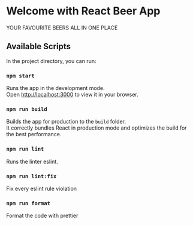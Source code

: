 # Welcome with React Beer App

YOUR FAVOURITE BEERS ALL IN ONE PLACE

## Available Scripts

In the project directory, you can run:

### `npm start`

Runs the app in the development mode.\
Open [http://localhost:3000](http://localhost:3000) to view it in your browser.

### `npm run build`

Builds the app for production to the `build` folder.\
It correctly bundles React in production mode and optimizes the build for the best performance.

### `npm run lint`

Runs the linter eslint.

### `npm run lint:fix`

Fix every eslint rule violation

### `npm run format`

Format the code with prettier

